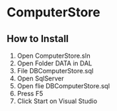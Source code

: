 # ComputerStore
 
## How to Install
1. Open ComputerStore.sln
2. Open Folder DATA in DAL
3. File DBComputerStore.sql
4. Open SqlServer
5. Open flie DBComputerStore.sql
6. Press F5
7. Click Start on Visual Studio
